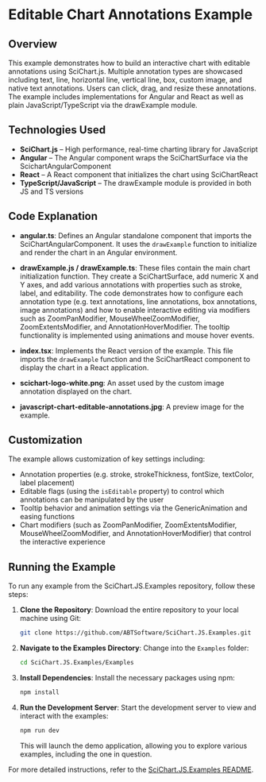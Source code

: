 # Editable Chart Annotations Example

## Overview

This example demonstrates how to build an interactive chart with editable annotations using SciChart.js. Multiple annotation types are showcased including text, line, horizontal line, vertical line, box, custom image, and native text annotations. Users can click, drag, and resize these annotations. The example includes implementations for Angular and React as well as plain JavaScript/TypeScript via the drawExample module.

## Technologies Used

-   **SciChart.js** – High performance, real-time charting library for JavaScript
-   **Angular** – The Angular component wraps the SciChartSurface via the ScichartAngularComponent
-   **React** – A React component that initializes the chart using SciChartReact
-   **TypeScript/JavaScript** – The drawExample module is provided in both JS and TS versions

## Code Explanation

-   **angular.ts**: Defines an Angular standalone component that imports the SciChartAngularComponent. It uses the `drawExample` function to initialize and render the chart in an Angular environment.

-   **drawExample.js / drawExample.ts**: These files contain the main chart initialization function. They create a SciChartSurface, add numeric X and Y axes, and add various annotations with properties such as stroke, label, and editability. The code demonstrates how to configure each annotation type (e.g. text annotations, line annotations, box annotations, image annotations) and how to enable interactive editing via modifiers such as ZoomPanModifier, MouseWheelZoomModifier, ZoomExtentsModifier, and AnnotationHoverModifier. The tooltip functionality is implemented using animations and mouse hover events.

-   **index.tsx**: Implements the React version of the example. This file imports the `drawExample` function and the SciChartReact component to display the chart in a React application.

-   **scichart-logo-white.png**: An asset used by the custom image annotation displayed on the chart.

-   **javascript-chart-editable-annotations.jpg**: A preview image for the example.

## Customization

The example allows customization of key settings including:

-   Annotation properties (e.g. stroke, strokeThickness, fontSize, textColor, label placement)
-   Editable flags (using the `isEditable` property) to control which annotations can be manipulated by the user
-   Tooltip behavior and animation settings via the GenericAnimation and easing functions
-   Chart modifiers (such as ZoomPanModifier, ZoomExtentsModifier, MouseWheelZoomModifier, and AnnotationHoverModifier) that control the interactive experience

## Running the Example

To run any example from the SciChart.JS.Examples repository, follow these steps:

1. **Clone the Repository**: Download the entire repository to your local machine using Git:

    ```bash
    git clone https://github.com/ABTSoftware/SciChart.JS.Examples.git
    ```

2. **Navigate to the Examples Directory**: Change into the `Examples` folder:

    ```bash
    cd SciChart.JS.Examples/Examples
    ```

3. **Install Dependencies**: Install the necessary packages using npm:

    ```bash
    npm install
    ```

4. **Run the Development Server**: Start the development server to view and interact with the examples:

    ```bash
    npm run dev
    ```

    This will launch the demo application, allowing you to explore various examples, including the one in question.

For more detailed instructions, refer to the [SciChart.JS.Examples README](https://github.com/ABTSoftware/SciChart.JS.Examples/blob/master/README.md).

